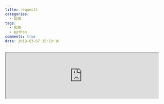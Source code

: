 ```yaml
---
title: requests
categories:
  - 后端
tags:
  - 爬虫
  - python
comments: true
date: 2019-03-07 15:18:10
---
```

<iframe src="https://nbviewer.jupyter.org/github/aikeProject/Python3NoteBooks/blob/master/requests.ipynb" width="100%" height="auto"></iframe>